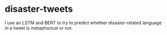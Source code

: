 # disaster-tweets
I use an LSTM and BERT to try to predict whether disaster-related language in a tweet is metaphorical or not.

